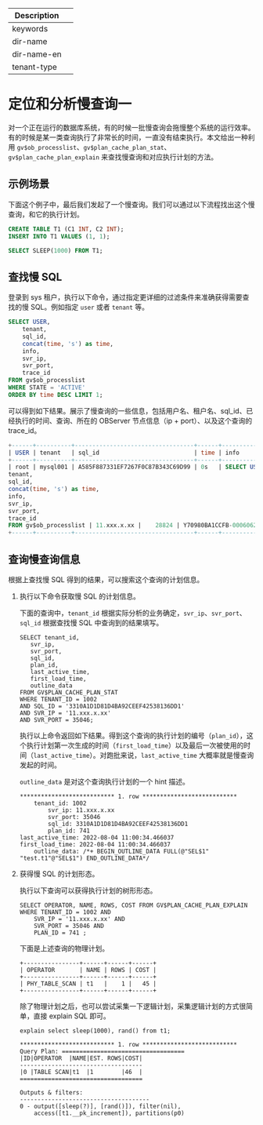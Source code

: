 | Description   |                 |
|---------------|-----------------|
| keywords      |                 |
| dir-name      |                 |
| dir-name-en   |                 |
| tenant-type   |                 |

# 定位和分析慢查询一

对一个正在运行的数据库系统，有的时候一批慢查询会拖慢整个系统的运行效率。有的时候是某一类查询执行了非常长的时间，一直没有结束执行。本文给出一种利用 `gv$ob_processlist`、`gv$plan_cache_plan_stat`、`gv$plan_cache_plan_explain` 来查找慢查询和对应执行计划的方法。

## 示例场景

下面这个例子中，最后我们发起了一个慢查询。我们可以通过以下流程找出这个慢查询，和它的执行计划。

```sql
CREATE TABLE T1 (C1 INT, C2 INT);
INSERT INTO T1 VALUES (1, 1);

SELECT SLEEP(1000) FROM T1;
```

## 查找慢 SQL

登录到 sys 租户，执行以下命令，通过指定更详细的过滤条件来准确获得需要查找的慢 SQL。例如指定 `user` 或者 `tenant` 等。

```sql
SELECT USER,
    tenant,
    sql_id,
    concat(time, 's') as time,
    info,
    svr_ip,
    svr_port,
    trace_id
FROM gv$ob_processlist
WHERE STATE = 'ACTIVE'
ORDER BY time DESC LIMIT 1;
```

可以得到如下结果。展示了慢查询的一些信息，包括用户名、租户名、sql_id、已经执行的时间、查询、所在的 OBServer 节点信息（ip + port）、以及这个查询的 trace_id。

```sql
+------+----------+----------------------------------+------+-----------------------------------------------------------------------------------------------------------------+----------------+----------+------------------------------------+
| USER | tenant   | sql_id                           | time | info                                                                                                            | svr_ip         | svr_port | trace_id                           |
+------+----------+----------------------------------+------+-----------------------------------------------------------------------------------------------------------------+----------------+----------+------------------------------------+
| root | mysql001 | A585F887331EF7267F0C87B343C69D99 | 0s   | SELECT USER,
tenant,
sql_id,
concat(time, 's') as time,
info,
svr_ip,
svr_port,
trace_id
FROM gv$ob_processlist | 11.xxx.x.xx |    28824 | Y70980BA1CCFB-0006062A332767A6-0-0 |
+------+----------+----------------------------------+------+-----------------------------------------------------------------------------------------------------------------+----------------+----------+------------------------------------+
```

## 查询慢查询信息

根据上查找慢 SQL 得到的结果，可以搜索这个查询的计划信息。

1. 执行以下命令获取慢 SQL 的计划信息。

    下面的查询中，`tenant_id` 根据实际分析的业务确定，`svr_ip`、`svr_port`、`sql_id` 根据查找慢 SQL 中查询到的结果填写。

    ```
    SELECT tenant_id,
       svr_ip,
       svr_port,
       sql_id,
       plan_id,
       last_active_time,
       first_load_time,
       outline_data
    FROM GV$PLAN_CACHE_PLAN_STAT
    WHERE TENANT_ID = 1002
    AND SQL_ID = '3310A1D1D81D4BA92CEEF42538136DD1'
    AND SVR_IP = '11.xxx.x.xx'
    AND SVR_PORT = 35046;
    ```

    执行以上命令返回如下结果。得到这个查询的执行计划的编号（`plan_id`），这个执行计划第一次生成的时间（`first_load_time`）以及最后一次被使用的时间（`last_active_time`）。对跑批来说，`last_active_time` 大概率就是慢查询发起的时间。

    `outline_data` 是对这个查询执行计划的一个 hint 描述。

    ```
    *************************** 1. row ***************************
        tenant_id: 1002
            svr_ip: 11.xxx.x.xx
            svr_port: 35046
            sql_id: 3310A1D1D81D4BA92CEEF42538136DD1
            plan_id: 741
    last_active_time: 2022-08-04 11:00:34.466037
    first_load_time: 2022-08-04 11:00:34.466037
        outline_data: /*+ BEGIN_OUTLINE_DATA FULL(@"SEL$1" "test.t1"@"SEL$1") END_OUTLINE_DATA*/
    ```

2. 获得慢 SQL 的计划形态。

    执行以下查询可以获得执行计划的树形形态。

    ```
    SELECT OPERATOR, NAME, ROWS, COST FROM GV$PLAN_CACHE_PLAN_EXPLAIN
    WHERE TENANT_ID = 1002 AND
        SVR_IP = '11.xxx.x.xx' AND
        SVR_PORT = 35046 AND
        PLAN_ID = 741 ;
    ```

    下面是上述查询的物理计划。

    ```
    +----------------+------+------+------+
    | OPERATOR       | NAME | ROWS | COST |
    +----------------+------+------+------+
    | PHY_TABLE_SCAN | t1   |    1 |   45 |
    +----------------+------+------+------+
    ```

    除了物理计划之后，也可以尝试采集一下逻辑计划，采集逻辑计划的方式很简单，直接 explain SQL 即可。

    ```
    explain select sleep(1000), rand() from t1;

    *************************** 1. row ***************************
    Query Plan: ===================================
    |ID|OPERATOR  |NAME|EST. ROWS|COST|
    -----------------------------------
    |0 |TABLE SCAN|t1  |1        |46  |
    ===================================

    Outputs & filters:
    -------------------------------------
    0 - output([sleep(?)], [rand()]), filter(nil),
        access([t1.__pk_increment]), partitions(p0)
    ```

